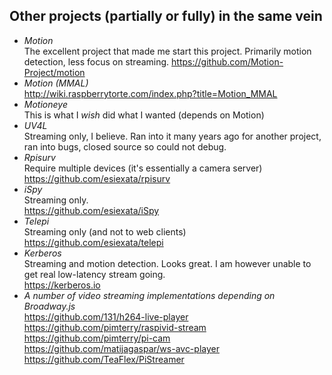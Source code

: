 ## Other projects (partially or fully) in the same vein
- _Motion_  
  The excellent project that made me start this project. Primarily motion detection, less focus on streaming.
  https://github.com/Motion-Project/motion
- _Motion (MMAL)_  
  http://wiki.raspberrytorte.com/index.php?title=Motion_MMAL  
- _Motioneye_  
  This is what I _wish_ did what I wanted (depends on Motion)
- _UV4L_  
  Streaming only, I believe. Ran into it many years ago for another project, ran into bugs, closed source so could not debug.  
- _Rpisurv_  
  Require multiple devices (it's essentially a camera server)  
  https://github.com/esiexata/rpisurv
- _iSpy_  
  Streaming only.  
  https://github.com/esiexata/iSpy
- _Telepi_  
  Streaming only (and not to web clients)  
  https://github.com/esiexata/telepi
- _Kerberos_  
  Streaming and motion detection. Looks great. I am however unable to get real low-latency stream going.  
  https://kerberos.io
- _A number of video streaming implementations depending on Broadway.js_  
	https://github.com/131/h264-live-player  
	https://github.com/pimterry/raspivid-stream  
	https://github.com/pimterry/pi-cam  
	https://github.com/matijagaspar/ws-avc-player  
	https://github.com/TeaFlex/PiStreamer  
